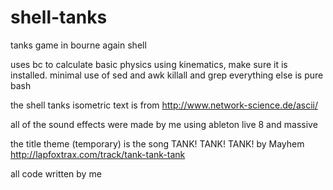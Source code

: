 shell-tanks
===========

tanks game in bourne again shell

uses bc to calculate basic physics using kinematics, make sure it is installed.
minimal use of sed and awk killall and grep
everything else is pure bash

the shell tanks isometric text is from http://www.network-science.de/ascii/

all of the sound effects were made by me using ableton live 8 and massive

the title theme (temporary) is the song TANK! TANK! TANK! by Mayhem http://lapfoxtrax.com/track/tank-tank-tank

all code written by me
